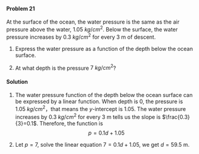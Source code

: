 <div class="alert alert-warning" role="alert">
<h4 class="alert-heading">Problem 21</h4>

At the surface of the ocean, the water pressure is the same as the air pressure above the water, $1.05 \ kg/cm^2$. Below the surface, the water pressure increases by $0.3 \ kg/cm^2$ for every $3$ m of descent.

1. Express the water pressure as a function of the depth below the ocean surface.

2. At what depth is the pressure $7 \ kg/cm^2$?

</div>

<div class="alert alert-success" role="alert">
<h4 class="alert-heading">Solution</h4>

1. The water pressure function of the depth below the ocean surface can be expressed by a linear function. When depth is $0$, the pressure is $1.05 \ kg/cm^2$，that means the $y$-intercept is $1.05$. The water pressure increases by $0.3 \ kg/cm^2$ for every $3$ m tells us the slope is $\frac{0.3}{3}=0.1$. Therefore, the function is 
    $$p = 0.1 d + 1.05$$

2. Let $p = 7$, solve the linear equation $7 = 0.1d+1.05$, we get $d = 59.5$ m.

</div>

